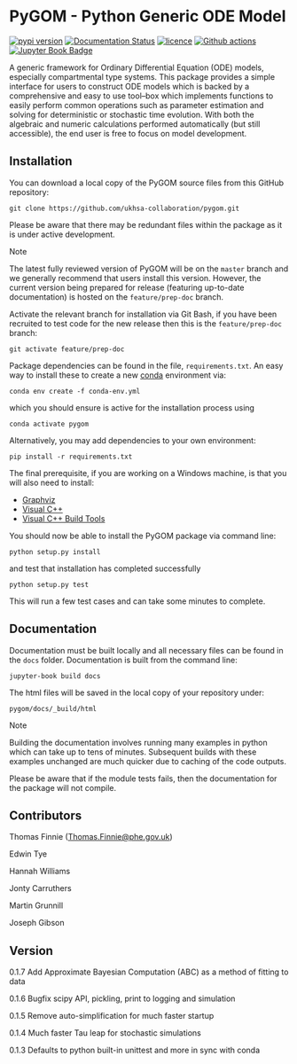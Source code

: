 # PyGOM - Python Generic ODE Model

[![pypi version](https://img.shields.io/pypi/v/pygom.svg)](https://pypi.python.org/pypi/pygom)
[![Documentation Status](https://readthedocs.org/projects/pygom/badge/?version=master)](https://pygom.readthedocs.io/en/master/?badge=master)
[![licence](https://img.shields.io/pypi/l/pygom?color=green)](https://raw.githubusercontent.com/PublicHealthEngland/pygom/master/LICENSE.txt)
[![Github actions](https://github.com/PublicHealthEngland/pygom/workflows/pygom/badge.svg)](https://github.com/PublicHealthEngland/pygom/actions/)
[![Jupyter Book Badge](https://jupyterbook.org/badge.svg)](https://hwilliams-phe.github.io/pygom/intro.html)

A generic framework for Ordinary Differential Equation (ODE) models, especially compartmental type systems.
This package provides a simple interface for users to construct ODE models which is backed by a comprehensive and easy to use tool–box which implements functions to easily perform common operations such as parameter estimation and solving for deterministic or stochastic time evolution.
With both the algebraic and numeric calculations performed automatically (but still accessible),
the end user is free to focus on model development.

## Installation

You can download a local copy of the PyGOM source files from this GitHub repository:

    git clone https://github.com/ukhsa-collaboration/pygom.git

Please be aware that there may be redundant files within the package as it is under active development.

> [!NOTE]
> The latest fully reviewed version of PyGOM will be on the `master` branch and we generally recommend that users install this version. However, the current version being prepared for release (featuring up-to-date documentation) is hosted on the `feature/prep-doc` branch.

Activate the relevant branch for installation via Git Bash, if you have been recruited to test code for the
new release then this is the `feature/prep-doc` branch:

    git activate feature/prep-doc

Package dependencies can be found in the file, `requirements.txt`.
An easy way to install these to create a new [conda](https://conda.io/docs) environment via:

    conda env create -f conda-env.yml

which you should ensure is active for the installation process using

    conda activate pygom

Alternatively, you may add dependencies to your own environment:

    pip install -r requirements.txt

The final prerequisite, if you are working on a Windows machine, is that you will also need to install:
- [Graphviz](https://graphviz.org/)
- [Visual C++](https://support.microsoft.com/en-us/topic/the-latest-supported-visual-c-downloads-2647da03-1eea-4433-9aff-95f26a218cc0)
- [Visual C++ Build Tools](https://go.microsoft.com/fwlink/?LinkId=691126)

You should now be able to install the PyGOM package via command line:

    python setup.py install

and test that installation has completed successfully

    python setup.py test

This will run a few test cases and can take some minutes to complete.

## Documentation

Documentation must be built locally and all necessary files can be found in the `docs` folder.
Documentation is built from the command line:

    jupyter-book build docs

The html files will be saved in the local copy of your repository under:

    pygom/docs/_build/html

> [!NOTE]
> Building the documentation involves running many examples in python which can take up to tens of minutes. Subsequent builds with these examples unchanged are much quicker due to caching of the code outputs.

Please be aware that if the module tests fails, then the documentation for the package will not compile.

## Contributors

Thomas Finnie (Thomas.Finnie@phe.gov.uk)

Edwin Tye

Hannah Williams

Jonty Carruthers

Martin Grunnill

Joseph Gibson

## Version

0.1.7 Add Approximate Bayesian Computation (ABC) as a method of fitting to data 

0.1.6 Bugfix scipy API, pickling, print to logging and simulation

0.1.5 Remove auto-simplification for much faster startup

0.1.4 Much faster Tau leap for stochastic simulations

0.1.3 Defaults to python built-in unittest and more in sync with conda
